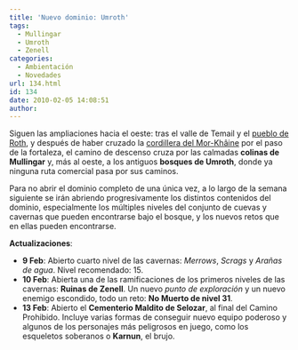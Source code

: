 ```yaml
---
title: 'Nuevo dominio: Umroth'
tags:
  - Mullingar
  - Umroth
  - Zenell
categories:
  - Ambientación
  - Novedades
url: 134.html
id: 134
date: 2010-02-05 14:08:51
author:
---
```


Siguen las ampliaciones hacia el oeste: tras el valle de Temail y el [pueblo de Roth](http://www.ciudadcapital.net/archivo/nuevo-dominio-roth/), y después de haber cruzado la [cordillera del Mor-Khâine](http://www.ciudadcapital.net/archivo/nuevo-dominio-mor-khaine/) por el paso de la fortaleza, el camino de descenso cruza por las calmadas **colinas de Mullingar** y, más al oeste, a los antiguos **bosques de Umroth**, donde ya ninguna ruta comercial pasa por sus caminos.

Para no abrir el dominio completo de una única vez, a lo largo de la semana siguiente se irán abriendo progresivamente los distintos contenidos del dominio, especialmente los múltiples niveles del conjunto de cuevas y cavernas que pueden encontrarse bajo el bosque, y los nuevos retos que en ellas pueden encontrarse.

**Actualizaciones**:

*   **9 Feb**: Abierto cuarto nivel de las cavernas: _Merrows_, _Scrags_ y _Arañas de agua_. Nivel recomendado: 15.
*   **10 Feb**: Abierta una de las ramificaciones de los primeros niveles de las cavernas: **Ruinas de Zenell**. Un nuevo _punto de exploración_ y un nuevo enemigo escondido, todo un reto: **No Muerto de nivel 31**.
*   **13 Feb**: Abierto el **Cementerio Maldito de Selozar**, al final del Camino Prohibido. Incluye varias formas de conseguir nuevo equipo poderoso y algunos de los personajes más peligrosos en juego, como los esqueletos soberanos o **Karnun**, el brujo.